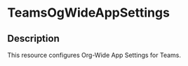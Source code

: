 
# TeamsOgWideAppSettings

## Description

This resource configures Org-Wide App Settings for Teams.
